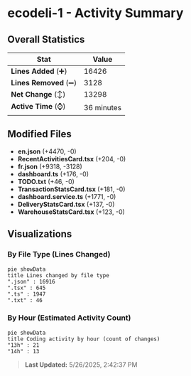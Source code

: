 # ecodeli-1 - Activity Summary 

## Overall Statistics

| Stat                   | Value                                                             |
| ---------------------- | ----------------------------------------------------------------- |
| **Lines Added** (➕)   | 16426                                          |
| **Lines Removed** (➖) | 3128                                        |
| **Net Change** (↕)    | 13298                |
| **Active Time** (⌚)   | 36 minutes |


## Modified Files
- **en.json** (+4470, -0)
- **RecentActivitiesCard.tsx** (+204, -0)
- **fr.json** (+9318, -3128)
- **dashboard.ts** (+176, -0)
- **TODO.txt** (+46, -0)
- **TransactionStatsCard.tsx** (+181, -0)
- **dashboard.service.ts** (+1771, -0)
- **DeliveryStatsCard.tsx** (+137, -0)
- **WarehouseStatsCard.tsx** (+123, -0)

## Visualizations

### By File Type (Lines Changed)

```mermaid
pie showData
title Lines changed by file type
".json" : 16916
".tsx" : 645
".ts" : 1947
".txt" : 46
```

### By Hour (Estimated Activity Count)

```mermaid
pie showData
title Coding activity by hour (count of changes)
"13h" : 21
"14h" : 13
```


> **Last Updated:** 5/26/2025, 2:42:37 PM